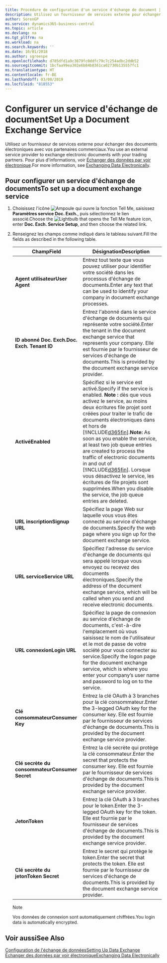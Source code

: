 ```yaml
---
title: Procédure de configuration d'un service d'échange de document | Microsoft Docs
description: Utilisez un fournisseur de services externe pour échanger des documents électroniques avec vos partenaires commerciaux.
author: SorenGP
ms.service: dynamics365-business-central
ms.topic: article
ms.devlang: na
ms.tgt_pltfrm: na
ms.workload: na
ms.search.keywords: ''
ms.date: 10/01/2018
ms.author: sgroespe
ms.openlocfilehash: d785dfd1a9c3879fc0ddfc79c7c254adbc2ddb52
ms.sourcegitcommit: 1bcfaa99ea302e6b84b8361ca02730b135557fc1
ms.translationtype: HT
ms.contentlocale: fr-BE
ms.lasthandoff: 03/08/2019
ms.locfileid: "818553"
---
```

# <a name="set-up-a-document-exchange-service"></a><span data-ttu-id="7ac25-103">Configurer un service d'échange de document</span><span class="sxs-lookup"><span data-stu-id="7ac25-103">Set Up a Document Exchange Service</span></span>
<span data-ttu-id="7ac25-104">Utilisez un fournisseur de services externe pour échanger des documents électroniques avec vos partenaires commerciaux.</span><span class="sxs-lookup"><span data-stu-id="7ac25-104">You use an external service provider to exchange electronic documents with your trading partners.</span></span> <span data-ttu-id="7ac25-105">Pour plus d'informations, voir [Échanger des données par voir électronique](across-data-exchange.md).</span><span class="sxs-lookup"><span data-stu-id="7ac25-105">For more information, see [Exchanging Data Electronically](across-data-exchange.md).</span></span>  

## <a name="to-set-up-a-document-exchange-service"></a><span data-ttu-id="7ac25-106">Pour configurer un service d'échange de documents</span><span class="sxs-lookup"><span data-stu-id="7ac25-106">To set up a document exchange service</span></span>  
1. <span data-ttu-id="7ac25-107">Choisissez l'icône ![Ampoule qui ouvre la fonction Tell Me](media/ui-search/search_small.png "Dites-moi ce que vous voulez faire"), saisissez **Paramètres service Doc. Exch.**, puis sélectionnez le lien associé.</span><span class="sxs-lookup"><span data-stu-id="7ac25-107">Choose the ![Lightbulb that opens the Tell Me feature](media/ui-search/search_small.png "Tell me what you want to do") icon, enter **Doc. Exch. Service Setup**, and then choose the related link.</span></span>  
2. <span data-ttu-id="7ac25-108">Renseignez les champs comme indiqué dans le tableau suivant.</span><span class="sxs-lookup"><span data-stu-id="7ac25-108">Fill the fields as described in the following table.</span></span>  

    |<span data-ttu-id="7ac25-109">Champ</span><span class="sxs-lookup"><span data-stu-id="7ac25-109">Field</span></span>|<span data-ttu-id="7ac25-110">Désignation</span><span class="sxs-lookup"><span data-stu-id="7ac25-110">Description</span></span>|  
    |---------------------------------|---------------------------------------|  
    |<span data-ttu-id="7ac25-111">**Agent utilisateur**</span><span class="sxs-lookup"><span data-stu-id="7ac25-111">**User Agent**</span></span>|<span data-ttu-id="7ac25-112">Entrez tout texte que vous pouvez utiliser pour identifier votre société dans les processus d'échange de documents.</span><span class="sxs-lookup"><span data-stu-id="7ac25-112">Enter any text that can be used to identify your company in document exchange processes.</span></span>|  
    |<span data-ttu-id="7ac25-113">**ID abonné Doc. Exch.**</span><span class="sxs-lookup"><span data-stu-id="7ac25-113">**Doc. Exch. Tenant ID**</span></span>|<span data-ttu-id="7ac25-114">Entrez l'abonné dans le service d'échange de documents qui représente votre société.</span><span class="sxs-lookup"><span data-stu-id="7ac25-114">Enter the tenant in the document exchange service that represents your company.</span></span> <span data-ttu-id="7ac25-115">Elle est fournie par le fournisseur de services d'échange de documents.</span><span class="sxs-lookup"><span data-stu-id="7ac25-115">This is provided by the document exchange service provider.</span></span>|  
    |<span data-ttu-id="7ac25-116">**Activé**</span><span class="sxs-lookup"><span data-stu-id="7ac25-116">**Enabled**</span></span>|<span data-ttu-id="7ac25-117">Spécifiez si le service est activé.</span><span class="sxs-lookup"><span data-stu-id="7ac25-117">Specify if the service is enabled.</span></span> <span data-ttu-id="7ac25-118">**Note :** dès que vous activez le service, au moins deux écritures file projet sont créées pour traiter le trafic de documents électroniques dans et hors de [!INCLUDE[d365fin](includes/d365fin_md.md)].</span><span class="sxs-lookup"><span data-stu-id="7ac25-118">**Note:**  As soon as you enable the service, at least two job queue entries are created to process the traffic of electronic documents in and out of [!INCLUDE[d365fin](includes/d365fin_md.md)].</span></span> <span data-ttu-id="7ac25-119">Lorsque vous désactivez le service, les écritures de file projets sont supprimées.</span><span class="sxs-lookup"><span data-stu-id="7ac25-119">When you disable the service, the job queue entries are deleted.</span></span>|  
    |<span data-ttu-id="7ac25-120">**URL inscription**</span><span class="sxs-lookup"><span data-stu-id="7ac25-120">**Signup URL**</span></span>|<span data-ttu-id="7ac25-121">Spécifiez la page Web sur laquelle vous vous êtes connecté au service d'échange de documents.</span><span class="sxs-lookup"><span data-stu-id="7ac25-121">Specify the web page where you sign up for the document exchange service.</span></span>|  
    |<span data-ttu-id="7ac25-122">**URL service**</span><span class="sxs-lookup"><span data-stu-id="7ac25-122">**Service URL**</span></span>|<span data-ttu-id="7ac25-123">Spécifiez l'adresse du service d'échange de documents qui sera appelé lorsque vous envoyez ou recevez des documents électroniques.</span><span class="sxs-lookup"><span data-stu-id="7ac25-123">Specify the address of the document exchange service, which will be called when you send and receive electronic documents.</span></span>|  
    |<span data-ttu-id="7ac25-124">**URL connexion**</span><span class="sxs-lookup"><span data-stu-id="7ac25-124">**Login URL**</span></span>|<span data-ttu-id="7ac25-125">Spécifiez la page de connexion au service d'échange de documents, c'est-à-dire l'emplacement où vous saisissez le nom de l'utilisateur et le mot de passe de votre société pour vous connecter au service.</span><span class="sxs-lookup"><span data-stu-id="7ac25-125">Specify the logon page for the document exchange service, which is where you enter your company’s user name and password to log on to the service.</span></span>|  
    |<span data-ttu-id="7ac25-126">**Clé consommateur**</span><span class="sxs-lookup"><span data-stu-id="7ac25-126">**Consumer Key**</span></span>|<span data-ttu-id="7ac25-127">Entrez la clé OAuth à 3 branches pour la clé consommateur.</span><span class="sxs-lookup"><span data-stu-id="7ac25-127">Enter the 3-legged OAuth key for the consumer key.</span></span> <span data-ttu-id="7ac25-128">Elle est fournie par le fournisseur de services d'échange de documents.</span><span class="sxs-lookup"><span data-stu-id="7ac25-128">This is provided by the document exchange service provider.</span></span>|  
    |<span data-ttu-id="7ac25-129">**Clé secrète du consommateur**</span><span class="sxs-lookup"><span data-stu-id="7ac25-129">**Consumer Secret**</span></span>|<span data-ttu-id="7ac25-130">Entrez la clé secrète qui protège la clé consommateur.</span><span class="sxs-lookup"><span data-stu-id="7ac25-130">Enter the secret that protects the consumer key.</span></span> <span data-ttu-id="7ac25-131">Elle est fournie par le fournisseur de services d'échange de documents.</span><span class="sxs-lookup"><span data-stu-id="7ac25-131">This is provided by the document exchange service provider.</span></span>|  
    |<span data-ttu-id="7ac25-132">**Jeton**</span><span class="sxs-lookup"><span data-stu-id="7ac25-132">**Token**</span></span>|<span data-ttu-id="7ac25-133">Entrez la clé OAuth à 3 branches pour le token.</span><span class="sxs-lookup"><span data-stu-id="7ac25-133">Enter the 3-legged OAuth key for the token.</span></span> <span data-ttu-id="7ac25-134">Elle est fournie par le fournisseur de services d'échange de documents.</span><span class="sxs-lookup"><span data-stu-id="7ac25-134">This is provided by the document exchange service provider.</span></span>|  
    |<span data-ttu-id="7ac25-135">**Clé secrète du jeton**</span><span class="sxs-lookup"><span data-stu-id="7ac25-135">**Token Secret**</span></span>|<span data-ttu-id="7ac25-136">Entrez le secret qui protège le token.</span><span class="sxs-lookup"><span data-stu-id="7ac25-136">Enter the secret that protects the token.</span></span> <span data-ttu-id="7ac25-137">Elle est fournie par le fournisseur de services d'échange de documents.</span><span class="sxs-lookup"><span data-stu-id="7ac25-137">This is provided by the document exchange service provider.</span></span>|  

    > [!NOTE]  
    > <span data-ttu-id="7ac25-138">Vos données de connexion sont automatiquement chiffrées.</span><span class="sxs-lookup"><span data-stu-id="7ac25-138">You login data is automatically encrypted.</span></span>

## <a name="see-also"></a><span data-ttu-id="7ac25-139">Voir aussi</span><span class="sxs-lookup"><span data-stu-id="7ac25-139">See Also</span></span>  
[<span data-ttu-id="7ac25-140">Configuration de l'échange de données</span><span class="sxs-lookup"><span data-stu-id="7ac25-140">Setting Up Data Exchange</span></span>](across-set-up-data-exchange.md)  
[<span data-ttu-id="7ac25-141">Échanger des données par voir électronique</span><span class="sxs-lookup"><span data-stu-id="7ac25-141">Exchanging Data Electronically</span></span>](across-data-exchange.md)
